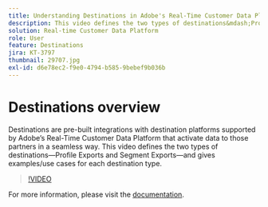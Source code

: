 ```yaml
---
title: Understanding Destinations in Adobe's Real-Time Customer Data Platform (RTCDP)
description: This video defines the two types of destinations&mdash;Profile Exports and Segment Exports&mdash;and gives examples/use cases for each destination type.
solution: Real-time Customer Data Platform
role: User
feature: Destinations
jira: KT-3797
thumbnail: 29707.jpg
exl-id: d6e78ec2-f9e0-4794-b585-9bebef9b036b
---
```

# Destinations overview

Destinations are pre-built integrations with destination platforms supported by Adobe’s Real-Time Customer Data Platform that activate data to those partners in a seamless way. This video defines the two types of destinations&mdash;Profile Exports and Segment Exports&mdash;and gives examples/use cases for each destination type.

>[!VIDEO](https://video.tv.adobe.com/v/29707?quality=12&learn=on)

For  more information, please visit the [documentation](https://experienceleague.adobe.com/docs/experience-platform/rtcdp/destinations/destinations-overview.html).

